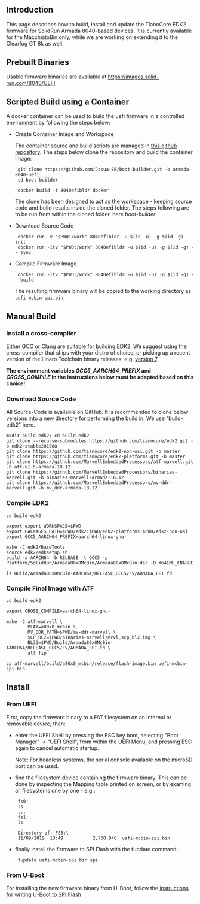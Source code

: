 ## Introduction
This page describes how to build, install and update the TianoCore EDK2 firmware for SolidRun Armada 8040-based devices.
It is currently available for the MacchiatoBin only, while we are working on extending it to the Clearfog GT 8k as well.

## Prebuilt Binaries

Usable firmware binaries are available at https://images.solid-run.com/8040/UEFI.

## Scripted Build using a Container

A docker container can be used to build the uefi firmware in a controlled environment by following the steps below:

- Create Container Image and Workspace

   The container source and build scripts are managed in [this github repository](https://github.com/Josua-SR/boot-builder/tree/armada-8040-uefi). The steps below clone the repository and build the container image:

       git clone https://github.com/Josua-SR/boot-builder.git -b armada-8040-uefi
       cd boot-builder

       docker build -t 8040efibldr docker

    The clone has been designed to act as the workspace - keeping source code and build results inside the cloned folder. The steps following are to be run from within the cloned folder, here *boot-builder*.

- Download Source Code

       docker run -v "$PWD:/work" 8040efibldr -u $(id -u) -g $(id -g) -- init
       docker run -itv "$PWD:/work" 8040efibldr -u $(id -u) -g $(id -g) -- sync

- Compile Firmware Image

       docker run -itv "$PWD:/work" 8040efibldr -u $(id -u) -g $(id -g) -- build

   The resulting firmware binary will be copied to the working directory as `uefi-mcbin-spi.bin`.

## Manual Build

### Install a cross-compiler

Either GCC or Clang are suitable for building EDK2. We suggest using the cross-compiler that ships with your distro of choice, or picking up a recent version of the Linaro Toolchain binary releases, e.g. [version 7](https://releases.linaro.org/components/toolchain/binaries/latest-7/aarch64-linux-gnu/).

**The environment variables *GCC5_AARCH64_PREFIX* and *CROSS_COMPILE* in the instructions below must be adapted based on this choice!**

### Download Source Code

All Source-Code is available on GitHub. It is recommended to clone below versions into a new directory for performing the build in. We use "build-edk2" here.

    mkdir build-edk2; cd build-edk2
    git clone --recurse-submodules https://github.com/tianocore/edk2.git -b edk2-stable201908
    git clone https://github.com/tianocore/edk2-non-osi.git -b master
    git clone https://github.com/tianocore/edk2-platforms.git -b master
    git clone https://github.com/MarvellEmbeddedProcessors/atf-marvell.git -b atf-v1.5-armada-18.12
    git clone https://github.com/MarvellEmbeddedProcessors/binaries-marvell.git -b binaries-marvell-armada-18.12
    git clone https://github.com/MarvellEmbeddedProcessors/mv-ddr-marvell.git -b mv_ddr-armada-18.12

### Compile EDK2

    cd build-edk2

    export export WORKSPACE=$PWD
    export PACKAGES_PATH=$PWD/edk2:$PWD/edk2-platforms:$PWD/edk2-non-osi
	export GCC5_AARCH64_PREFIX=aarch64-linux-gnu-

    make -C edk2/BaseTools
    source edk2/edksetup.sh
    build -a AARCH64 -b RELEASE -t GCC5 -p Platform/SolidRun/Armada80x0McBin/Armada80x0McBin.dsc -D X64EMU_ENABLE

    ls Build/Armada80x0McBin-AARCH64/RELEASE_GCC5/FV/ARMADA_EFI.fd

### Compile Final Image with ATF
    cd build-edk2

    export CROSS_COMPILE=aarch64-linux-gnu-

    make -C atf-marvell \
    		PLAT=a80x0_mcbin \
    		MV_DDR_PATH=$PWD/mv-ddr-marvell \
    		SCP_BL2=$PWD/binaries-marvell/mrvl_scp_bl2.img \
    		BL33=$PWD/Build/Armada80x0McBin-AARCH64/RELEASE_GCC5/FV/ARMADA_EFI.fd \
    		all fip

    cp atf-marvell/build/a80x0_mcbin/release/flash-image.bin uefi-mcbin-spi.bin

## Install

### From UEFI

First, copy the firmware binary to a FAT filesystem on an internal or removable device, then:

- enter the UEFI Shell by pressing the ESC key boot, selecting "Boot Manager" -> "UEFI Shell", from within the UEFI Menu, and pressing ESC again to cancel automatic startup.

   Note: For headless systems, the serial console available on the microSD port can be used.

- find the filesystem device containing the firmware binary. This can be done by inspecting the Mapping table printed on screen, or by examing all filesystems one by one - e.g.:

       fs0:
       ls
       ...
       fs1:
       ls
       ...
       Directory of: FS5:\
       11/09/2019  13:49           2,730,940  uefi-mcbin-spi.bin

- finally install the firmware to SPI Flash with the fupdate command:

       fupdate uefi-mcbin-spi.bin spi

### From U-Boot

For installing the new firmware binary from U-Boot, follow the [instructions for writing U-Boot to SPI Flash](https://developer.solid-run.com/knowledge-base/armada-8040-machiatobin-u-boot-and-atf/#to-spi-flash)
